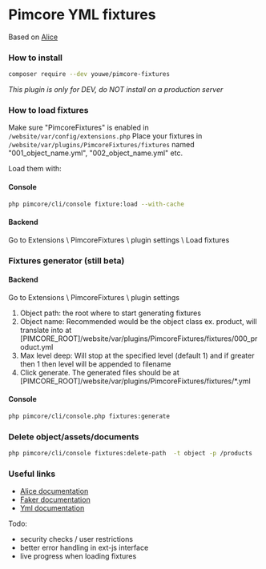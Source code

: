 # Pimcore YML fixtures

Based on [Alice](https://github.com/nelmio/alice)

### How to install

```sh
composer require --dev youwe/pimcore-fixtures
```
*This plugin is only for DEV, do NOT install on a production server*

### How to load fixtures
Make sure "PimcoreFixtures" is enabled in `/website/var/config/extensions.php`
Place your fixtures in `/website/var/plugins/PimcoreFixtures/fixtures` named "001_object_name.yml", "002_object_name.yml" etc.

Load them with:
#### Console
```sh
php pimcore/cli/console fixture:load --with-cache
```
#### Backend
Go to Extensions \ PimcoreFixtures \ plugin settings \ Load fixtures

### Fixtures generator (still beta)

#### Backend
Go to Extensions \ PimcoreFixtures \ plugin settings

1. Object path: the root where to start generating fixtures
2. Object name: Recommended would be the object class ex. product, will translate into at [PIMCORE_ROOT]/website/var/plugins/PimcoreFixtures/fixtures/000_product.yml
3. Max level deep: Will stop at the specified level (default 1) and if greater then 1 then level will be appended to filename
4. Click generate. The generated files should be at [PIMCORE_ROOT]/website/var/plugins/PimcoreFixtures/fixtures/*.yml

#### Console
```sh
php pimcore/cli/console.php fixtures:generate
```

### Delete object/assets/documents

```sh
php pimcore/cli/console fixtures:delete-path  -t object -p /products
```


### Useful links 
* [Alice documentation](https://github.com/nelmio/alice)
* [Faker documentation](https://github.com/fzaninotto/Faker)
* [Yml documentation](http://symfony.com/doc/current/components/yaml/yaml_format.html)


Todo:
* security checks / user restrictions
* better error handling in ext-js interface
* live progress when loading fixtures
